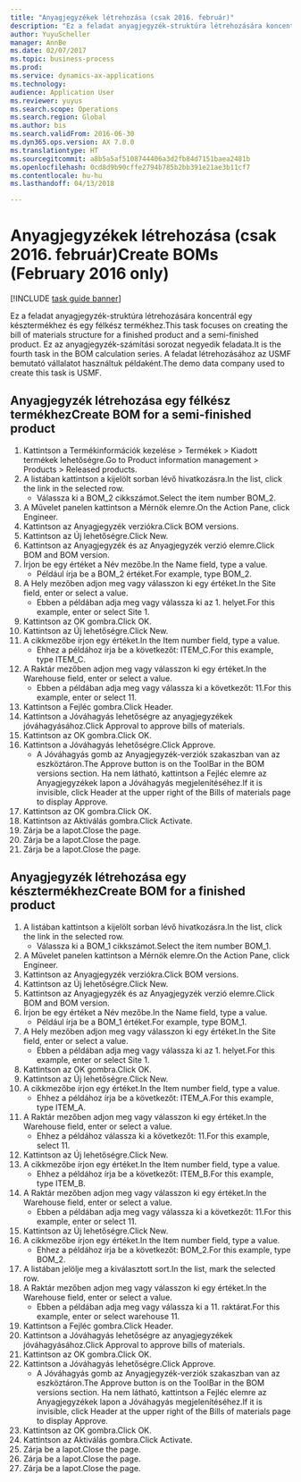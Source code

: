 ```yaml
--- 
title: "Anyagjegyzékek létrehozása (csak 2016. február)"
description: "Ez a feladat anyagjegyzék-struktúra létrehozására koncentrál egy késztermékhez és egy félkész termékhez."
author: YuyuScheller
manager: AnnBe
ms.date: 02/07/2017
ms.topic: business-process
ms.prod: 
ms.service: dynamics-ax-applications
ms.technology: 
audience: Application User
ms.reviewer: yuyus
ms.search.scope: Operations
ms.search.region: Global
ms.author: bis
ms.search.validFrom: 2016-06-30
ms.dyn365.ops.version: AX 7.0.0
ms.translationtype: HT
ms.sourcegitcommit: a8b5a5af5108744406a3d2fb84d7151baea2481b
ms.openlocfilehash: 0cd8d9b90cffe2794b785b2bb391e21ae3b11cf7
ms.contentlocale: hu-hu
ms.lasthandoff: 04/13/2018

---
```

# <a name="create-boms-february-2016-only"></a><span data-ttu-id="7fd32-103">Anyagjegyzékek létrehozása (csak 2016. február)</span><span class="sxs-lookup"><span data-stu-id="7fd32-103">Create BOMs (February 2016 only)</span></span>

[!INCLUDE [task guide banner](../../includes/task-guide-banner.md)]

<span data-ttu-id="7fd32-104">Ez a feladat anyagjegyzék-struktúra létrehozására koncentrál egy késztermékhez és egy félkész termékhez.</span><span class="sxs-lookup"><span data-stu-id="7fd32-104">This task focuses on creating the bill of materials structure for a finished product and a semi-finished product.</span></span> <span data-ttu-id="7fd32-105">Ez az anyagjegyzék-számítási sorozat negyedik feladata.</span><span class="sxs-lookup"><span data-stu-id="7fd32-105">It is the fourth task in the BOM calculation series.</span></span> <span data-ttu-id="7fd32-106">A feladat létrehozásához az USMF bemutató vállalatot használtuk példaként.</span><span class="sxs-lookup"><span data-stu-id="7fd32-106">The demo data company used to create this task is USMF.</span></span>


## <a name="create-bom-for-a-semi-finished-product"></a><span data-ttu-id="7fd32-107">Anyagjegyzék létrehozása egy félkész termékhez</span><span class="sxs-lookup"><span data-stu-id="7fd32-107">Create BOM for a semi-finished product</span></span>
1. <span data-ttu-id="7fd32-108">Kattintson a Termékinformációk kezelése > Termékek > Kiadott termékek lehetőségre.</span><span class="sxs-lookup"><span data-stu-id="7fd32-108">Go to Product information management > Products > Released products.</span></span>
2. <span data-ttu-id="7fd32-109">A listában kattintson a kijelölt sorban lévő hivatkozásra.</span><span class="sxs-lookup"><span data-stu-id="7fd32-109">In the list, click the link in the selected row.</span></span>
    * <span data-ttu-id="7fd32-110">Válassza ki a BOM_2 cikkszámot.</span><span class="sxs-lookup"><span data-stu-id="7fd32-110">Select the item number BOM_2.</span></span>  
3. <span data-ttu-id="7fd32-111">A Művelet panelen kattintson a Mérnök elemre.</span><span class="sxs-lookup"><span data-stu-id="7fd32-111">On the Action Pane, click Engineer.</span></span>
4. <span data-ttu-id="7fd32-112">Kattintson az Anyagjegyzék verziókra.</span><span class="sxs-lookup"><span data-stu-id="7fd32-112">Click BOM versions.</span></span>
5. <span data-ttu-id="7fd32-113">Kattintson az Új lehetőségre.</span><span class="sxs-lookup"><span data-stu-id="7fd32-113">Click New.</span></span>
6. <span data-ttu-id="7fd32-114">Kattintson az Anyagjegyzék és az Anyagjegyzék verzió elemre.</span><span class="sxs-lookup"><span data-stu-id="7fd32-114">Click BOM and BOM version.</span></span>
7. <span data-ttu-id="7fd32-115">Írjon be egy értéket a Név mezőbe.</span><span class="sxs-lookup"><span data-stu-id="7fd32-115">In the Name field, type a value.</span></span>
    * <span data-ttu-id="7fd32-116">Például írja be a BOM_2 értéket.</span><span class="sxs-lookup"><span data-stu-id="7fd32-116">For example, type BOM_2.</span></span>  
8. <span data-ttu-id="7fd32-117">A Hely mezőben adjon meg vagy válasszon ki egy értéket.</span><span class="sxs-lookup"><span data-stu-id="7fd32-117">In the Site field, enter or select a value.</span></span>
    * <span data-ttu-id="7fd32-118">Ebben a példában adja meg vagy válassza ki az 1. helyet.</span><span class="sxs-lookup"><span data-stu-id="7fd32-118">For this example, enter or select Site 1.</span></span>  
9. <span data-ttu-id="7fd32-119">Kattintson az OK gombra.</span><span class="sxs-lookup"><span data-stu-id="7fd32-119">Click OK.</span></span>
10. <span data-ttu-id="7fd32-120">Kattintson az Új lehetőségre.</span><span class="sxs-lookup"><span data-stu-id="7fd32-120">Click New.</span></span>
11. <span data-ttu-id="7fd32-121">A cikkmezőbe írjon egy értéket.</span><span class="sxs-lookup"><span data-stu-id="7fd32-121">In the Item number field, type a value.</span></span>
    * <span data-ttu-id="7fd32-122">Ehhez a példához írja be a következőt: ITEM_C.</span><span class="sxs-lookup"><span data-stu-id="7fd32-122">For this example, type ITEM_C.</span></span>  
12. <span data-ttu-id="7fd32-123">A Raktár mezőben adjon meg vagy válasszon ki egy értéket.</span><span class="sxs-lookup"><span data-stu-id="7fd32-123">In the Warehouse field, enter or select a value.</span></span>
    * <span data-ttu-id="7fd32-124">Ebben a példában adja meg vagy válassza ki a következőt: 11.</span><span class="sxs-lookup"><span data-stu-id="7fd32-124">For this example, enter or select 11.</span></span>  
13. <span data-ttu-id="7fd32-125">Kattintson a Fejléc gombra.</span><span class="sxs-lookup"><span data-stu-id="7fd32-125">Click Header.</span></span>
14. <span data-ttu-id="7fd32-126">Kattintson a Jóváhagyás lehetőségre az anyagjegyzékek jóváhagyásához.</span><span class="sxs-lookup"><span data-stu-id="7fd32-126">Click Approval to approve bills of materials.</span></span>
15. <span data-ttu-id="7fd32-127">Kattintson az OK gombra.</span><span class="sxs-lookup"><span data-stu-id="7fd32-127">Click OK.</span></span>
16. <span data-ttu-id="7fd32-128">Kattintson a Jóváhagyás lehetőségre.</span><span class="sxs-lookup"><span data-stu-id="7fd32-128">Click Approve.</span></span>
    * <span data-ttu-id="7fd32-129">A Jóváhagyás gomb az Anyagjegyzék-verziók szakaszban van az eszköztáron.</span><span class="sxs-lookup"><span data-stu-id="7fd32-129">The Approve button is on the ToolBar in the  BOM versions section.</span></span> <span data-ttu-id="7fd32-130">Ha nem látható, kattintson a Fejléc elemre az Anyagjegyzékek lapon a Jóváhagyás megjelenítéséhez.</span><span class="sxs-lookup"><span data-stu-id="7fd32-130">If it is invisible, click Header at the upper right of the Bills of materials page to display Approve.</span></span>  
17. <span data-ttu-id="7fd32-131">Kattintson az OK gombra.</span><span class="sxs-lookup"><span data-stu-id="7fd32-131">Click OK.</span></span>
18. <span data-ttu-id="7fd32-132">Kattintson az Aktiválás gombra.</span><span class="sxs-lookup"><span data-stu-id="7fd32-132">Click Activate.</span></span>
19. <span data-ttu-id="7fd32-133">Zárja be a lapot.</span><span class="sxs-lookup"><span data-stu-id="7fd32-133">Close the page.</span></span>
20. <span data-ttu-id="7fd32-134">Zárja be a lapot.</span><span class="sxs-lookup"><span data-stu-id="7fd32-134">Close the page.</span></span>
21. <span data-ttu-id="7fd32-135">Zárja be a lapot.</span><span class="sxs-lookup"><span data-stu-id="7fd32-135">Close the page.</span></span>

## <a name="create-bom-for-a-finished-product"></a><span data-ttu-id="7fd32-136">Anyagjegyzék létrehozása egy késztermékhez</span><span class="sxs-lookup"><span data-stu-id="7fd32-136">Create BOM for a finished product</span></span>
1. <span data-ttu-id="7fd32-137">A listában kattintson a kijelölt sorban lévő hivatkozásra.</span><span class="sxs-lookup"><span data-stu-id="7fd32-137">In the list, click the link in the selected row.</span></span>
    * <span data-ttu-id="7fd32-138">Válassza ki a BOM_1 cikkszámot.</span><span class="sxs-lookup"><span data-stu-id="7fd32-138">Select the item number BOM_1.</span></span>  
2. <span data-ttu-id="7fd32-139">A Művelet panelen kattintson a Mérnök elemre.</span><span class="sxs-lookup"><span data-stu-id="7fd32-139">On the Action Pane, click Engineer.</span></span>
3. <span data-ttu-id="7fd32-140">Kattintson az Anyagjegyzék verziókra.</span><span class="sxs-lookup"><span data-stu-id="7fd32-140">Click BOM versions.</span></span>
4. <span data-ttu-id="7fd32-141">Kattintson az Új lehetőségre.</span><span class="sxs-lookup"><span data-stu-id="7fd32-141">Click New.</span></span>
5. <span data-ttu-id="7fd32-142">Kattintson az Anyagjegyzék és az Anyagjegyzék verzió elemre.</span><span class="sxs-lookup"><span data-stu-id="7fd32-142">Click BOM and BOM version.</span></span>
6. <span data-ttu-id="7fd32-143">Írjon be egy értéket a Név mezőbe.</span><span class="sxs-lookup"><span data-stu-id="7fd32-143">In the Name field, type a value.</span></span>
    * <span data-ttu-id="7fd32-144">Például írja be a BOM_1 értéket.</span><span class="sxs-lookup"><span data-stu-id="7fd32-144">For example, type BOM_1.</span></span>  
7. <span data-ttu-id="7fd32-145">A Hely mezőben adjon meg vagy válasszon ki egy értéket.</span><span class="sxs-lookup"><span data-stu-id="7fd32-145">In the Site field, enter or select a value.</span></span>
    * <span data-ttu-id="7fd32-146">Ebben a példában adja meg vagy válassza ki az 1. helyet.</span><span class="sxs-lookup"><span data-stu-id="7fd32-146">For this example, enter or select Site 1.</span></span>  
8. <span data-ttu-id="7fd32-147">Kattintson az OK gombra.</span><span class="sxs-lookup"><span data-stu-id="7fd32-147">Click OK.</span></span>
9. <span data-ttu-id="7fd32-148">Kattintson az Új lehetőségre.</span><span class="sxs-lookup"><span data-stu-id="7fd32-148">Click New.</span></span>
10. <span data-ttu-id="7fd32-149">A cikkmezőbe írjon egy értéket.</span><span class="sxs-lookup"><span data-stu-id="7fd32-149">In the Item number field, type a value.</span></span>
    * <span data-ttu-id="7fd32-150">Ehhez a példához írja be a következőt: ITEM_A.</span><span class="sxs-lookup"><span data-stu-id="7fd32-150">For this example, type ITEM_A.</span></span>  
11. <span data-ttu-id="7fd32-151">A Raktár mezőben adjon meg vagy válasszon ki egy értéket.</span><span class="sxs-lookup"><span data-stu-id="7fd32-151">In the Warehouse field, enter or select a value.</span></span>
    * <span data-ttu-id="7fd32-152">Ehhez a példához válassza ki a következőt: 11.</span><span class="sxs-lookup"><span data-stu-id="7fd32-152">For this example, select 11.</span></span>  
12. <span data-ttu-id="7fd32-153">Kattintson az Új lehetőségre.</span><span class="sxs-lookup"><span data-stu-id="7fd32-153">Click New.</span></span>
13. <span data-ttu-id="7fd32-154">A cikkmezőbe írjon egy értéket.</span><span class="sxs-lookup"><span data-stu-id="7fd32-154">In the Item number field, type a value.</span></span>
    * <span data-ttu-id="7fd32-155">Ehhez a példához írja be a következőt: ITEM_B.</span><span class="sxs-lookup"><span data-stu-id="7fd32-155">For this example, type ITEM_B.</span></span>  
14. <span data-ttu-id="7fd32-156">A Raktár mezőben adjon meg vagy válasszon ki egy értéket.</span><span class="sxs-lookup"><span data-stu-id="7fd32-156">In the Warehouse field, enter or select a value.</span></span>
    * <span data-ttu-id="7fd32-157">Ebben a példában adja meg vagy válassza ki a következőt: 11.</span><span class="sxs-lookup"><span data-stu-id="7fd32-157">For this example, enter or select 11.</span></span>  
15. <span data-ttu-id="7fd32-158">Kattintson az Új lehetőségre.</span><span class="sxs-lookup"><span data-stu-id="7fd32-158">Click New.</span></span>
16. <span data-ttu-id="7fd32-159">A cikkmezőbe írjon egy értéket.</span><span class="sxs-lookup"><span data-stu-id="7fd32-159">In the Item number field, type a value.</span></span>
    * <span data-ttu-id="7fd32-160">Ehhez a példához írja be a következőt: BOM_2.</span><span class="sxs-lookup"><span data-stu-id="7fd32-160">For this example, type BOM_2.</span></span>  
17. <span data-ttu-id="7fd32-161">A listában jelölje meg a kiválasztott sort.</span><span class="sxs-lookup"><span data-stu-id="7fd32-161">In the list, mark the selected row.</span></span>
18. <span data-ttu-id="7fd32-162">A Raktár mezőben adjon meg vagy válasszon ki egy értéket.</span><span class="sxs-lookup"><span data-stu-id="7fd32-162">In the Warehouse field, enter or select a value.</span></span>
    * <span data-ttu-id="7fd32-163">Ebben a példában adja meg vagy válassza ki a 11. raktárat.</span><span class="sxs-lookup"><span data-stu-id="7fd32-163">For this example, enter or select warehouse 11.</span></span>  
19. <span data-ttu-id="7fd32-164">Kattintson a Fejléc gombra.</span><span class="sxs-lookup"><span data-stu-id="7fd32-164">Click Header.</span></span>
20. <span data-ttu-id="7fd32-165">Kattintson a Jóváhagyás lehetőségre az anyagjegyzékek jóváhagyásához.</span><span class="sxs-lookup"><span data-stu-id="7fd32-165">Click Approval to approve bills of materials.</span></span>
21. <span data-ttu-id="7fd32-166">Kattintson az OK gombra.</span><span class="sxs-lookup"><span data-stu-id="7fd32-166">Click OK.</span></span>
22. <span data-ttu-id="7fd32-167">Kattintson a Jóváhagyás lehetőségre.</span><span class="sxs-lookup"><span data-stu-id="7fd32-167">Click Approve.</span></span>
    * <span data-ttu-id="7fd32-168">A Jóváhagyás gomb az Anyagjegyzék-verziók szakaszban van az eszköztáron.</span><span class="sxs-lookup"><span data-stu-id="7fd32-168">The Approve button is on the ToolBar in the  BOM versions section.</span></span> <span data-ttu-id="7fd32-169">Ha nem látható, kattintson a Fejléc elemre az Anyagjegyzékek lapon a Jóváhagyás megjelenítéséhez.</span><span class="sxs-lookup"><span data-stu-id="7fd32-169">If it is invisible, click Header at the upper right of the Bills of materials page to display Approve.</span></span>  
23. <span data-ttu-id="7fd32-170">Kattintson az OK gombra.</span><span class="sxs-lookup"><span data-stu-id="7fd32-170">Click OK.</span></span>
24. <span data-ttu-id="7fd32-171">Kattintson az Aktiválás gombra.</span><span class="sxs-lookup"><span data-stu-id="7fd32-171">Click Activate.</span></span>
25. <span data-ttu-id="7fd32-172">Zárja be a lapot.</span><span class="sxs-lookup"><span data-stu-id="7fd32-172">Close the page.</span></span>
26. <span data-ttu-id="7fd32-173">Zárja be a lapot.</span><span class="sxs-lookup"><span data-stu-id="7fd32-173">Close the page.</span></span>
27. <span data-ttu-id="7fd32-174">Zárja be a lapot.</span><span class="sxs-lookup"><span data-stu-id="7fd32-174">Close the page.</span></span>


